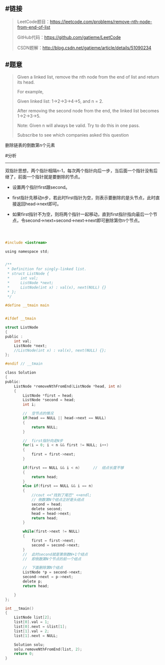 #链接
------- 

>LeetCode题目：https://leetcode.com/problems/remove-nth-node-from-end-of-list
>
>GitHub代码：https://github.com/gatieme/LeetCode
>
>CSDN题解：http://blog.csdn.net/gatieme/article/details/51090234

#题意
-------

>Given a linked list, remove the nth node from the end of list and return its head.
>
>For example,
>
>   Given linked list: 1->2->3->4->5, and n = 2.
>
>   After removing the second node from the end, the linked list becomes 1->2->3->5.
>
>Note:
>Given n will always be valid.
>Try to do this in one pass.
>
>Subscribe to see which companies asked this question

删除链表的倒数第n个元素



#分析

-------

双指针思想，两个指针相隔n-1，每次两个指针向后一步，当后面一个指针没有后继了，前面一个指针就是要删除的节点。



*    设置两个指针first跟second。

*    first指针先移动n步，若此时first指针为空，则表示要删除的是头节点，此时直接返回head->next即可。



*    如果first指针不为空，则将两个指针一起移动，直到first指针指向最后一个节点，令second->next=second->next->next即可删除第你n个节点。





```c



#include <iostream>

using namespace std;


/**
 * Definition for singly-linked list.
 * struct ListNode {
 *     int val;
 *     ListNode *next;
 *     ListNode(int x) : val(x), next(NULL) {}
 * };
 */

#define __tmain main


#ifdef __tmain

struct ListNode
{
public :
    int val;
    ListNode *next;
    //ListNode(int x) : val(x), next(NULL) {};
};

#endif // __tmain

class Solution
{
public:
    ListNode *removeNthFromEnd(ListNode *head, int n)
    {
        ListNode *first = head;
        ListNode *second = head;
        int i;

        //  空节点的情况
        if(head == NULL || head->next == NULL)
        {
            return NULL;
        }

        //  first指针向走N步
        for(i = 0; i < n && first != NULL; i++)
        {
            first = first->next;
        }

        if(first == NULL && i < n)      //  结点长度不够
        {
            return head;
        }
        else if(first == NULL && i == n)
        {
            //cout <<"找到了尾巴" <<endl;
            // 倒数第N个结点正好是头结点
            second = head;
            delete second;
            head = head->next;
            return head;
        }

        while(first->next != NULL)
        {
            first = first->next;
            second = second->next;
        }
        //  此时second就是第倒数N+1个结点
        //  即倒数第N个节点的前一个结点

        //  下面删除第N个结点
        ListNode *p = second->next;
        second->next = p->next;
        delete p;
        return head;

    }
};

int __tmain()
{
    ListNode list[2];
    list[0].val = 1;
    list[0].next = &list[1];
    list[1].val = 2;
    list[1].next = NULL;

    Solution solu;
    solu.removeNthFromEnd(list, 2);
    return 0;
}


```



